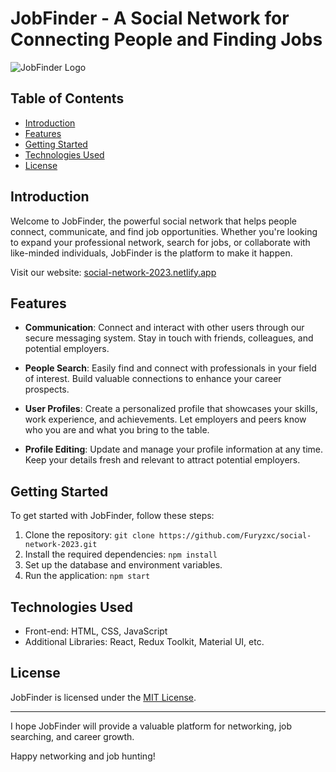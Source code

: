# JobFinder - A Social Network for Connecting People and Finding Jobs

![JobFinder Logo](https://github.com/Furyzxc/social-network-2023/blob/f8bebba9648ccf8455b1928f94d27b105677ee3e/public/melon.png)

## Table of Contents
- [Introduction](#introduction)
- [Features](#features)
- [Getting Started](#getting-started)
- [Technologies Used](#technologies-used)
- [License](#license)

## Introduction

Welcome to JobFinder, the powerful social network that helps people connect, communicate, and find job opportunities. Whether you're looking to expand your professional network, search for jobs, or collaborate with like-minded individuals, JobFinder is the platform to make it happen.

Visit our website: [social-network-2023.netlify.app](social-network-2023.netlify.app)

## Features

- **Communication**: Connect and interact with other users through our secure messaging system. Stay in touch with friends, colleagues, and potential employers.

- **People Search**: Easily find and connect with professionals in your field of interest. Build valuable connections to enhance your career prospects.

- **User Profiles**: Create a personalized profile that showcases your skills, work experience, and achievements. Let employers and peers know who you are and what you bring to the table.

- **Profile Editing**: Update and manage your profile information at any time. Keep your details fresh and relevant to attract potential employers.

## Getting Started

To get started with JobFinder, follow these steps:

1. Clone the repository: `git clone https://github.com/Furyzxc/social-network-2023.git`
2. Install the required dependencies: `npm install`
3. Set up the database and environment variables.
4. Run the application: `npm start`

## Technologies Used

- Front-end: HTML, CSS, JavaScript
- Additional Libraries: React, Redux Toolkit, Material UI, etc.

## License

JobFinder is licensed under the [MIT License](LICENSE).

---

I hope JobFinder will provide a valuable platform for networking, job searching, and career growth.

Happy networking and job hunting!
